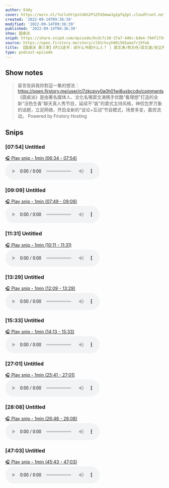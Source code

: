 ```yaml
---
author: Eddy
cover: https://wsrv.nl/?url=https%3A%2F%2Fd3mww1g1pfq2pt.cloudfront.net%2FAvatar%2Fcl7zkcpvy0a0h01wi8uxbccdv%2F1666234585141.jpg&w=200&h=200
created: '2022-09-14T09:36:39'
modified: '2022-09-14T09:36:39'
published: '2022-09-14T09:36:39'
show: 圆桌派
snipd: https://share.snipd.com/episode/6cdc7c28-37a7-446c-bde4-794f1750e37c
source: https://open.firstory.me/story/cl81rhcyh00i501wma7rj9fwb
title: 【圆桌派 第三季】EP22选书：读什么书成什么人？ | 窦文涛/蒋方舟/梁文道/张立宪 | 优酷纪实 YOUKU DOCUMENTARY
type: podcast-episode
---
```



## Show notes
> 留言告訴我你對這一集的想法：  https://open.firstory.me/user/cl7zkcpvy0a0h01wi8uxbccdv/comments   《圆桌派》是由著名媒体人、文化名嘴窦文涛携手优酷“看理想”打造的全新“活色生香”聊天真人秀节目，延续不“装”的窦式主持风格，神侃包罗万象的话题，立足网络，开启全新的“谈论+互动”节目模式，场景多变，嘉宾流动。
> Powered by  Firstory Hosting

## Snips
### [07:54] Untitled
[🎧 Play snip - 1min️ (06:34 - 07:54)](https://share.snipd.com/snip/179d4ece-8166-4611-8272-af66df1a8c1d)
<audio controls> <source src="https://backend.endpoints.firstory-709db.cloud.goog/play.mp3?url=https%3A%2F%2Fd3mww1g1pfq2pt.cloudfront.net%2FRecord%2Fcl7zkcpvy0a0h01wi8uxbccdv%2Fcl81rhcyh00i601wm84ns8ly1.mp3%3Fv%3D1663169357250#t=06:34,07:54"> </audio>
### [09:09] Untitled
[🎧 Play snip - 1min️ (07:49 - 09:09)](https://share.snipd.com/snip/59736510-99e0-4f5f-911d-d326579ed5a3)
<audio controls> <source src="https://backend.endpoints.firstory-709db.cloud.goog/play.mp3?url=https%3A%2F%2Fd3mww1g1pfq2pt.cloudfront.net%2FRecord%2Fcl7zkcpvy0a0h01wi8uxbccdv%2Fcl81rhcyh00i601wm84ns8ly1.mp3%3Fv%3D1663169357250#t=07:49,09:09"> </audio>
### [11:31] Untitled
[🎧 Play snip - 1min️ (10:11 - 11:31)](https://share.snipd.com/snip/baea4254-96f6-4c7c-97a9-eed1b74e59b2)
<audio controls> <source src="https://backend.endpoints.firstory-709db.cloud.goog/play.mp3?url=https%3A%2F%2Fd3mww1g1pfq2pt.cloudfront.net%2FRecord%2Fcl7zkcpvy0a0h01wi8uxbccdv%2Fcl81rhcyh00i601wm84ns8ly1.mp3%3Fv%3D1663169357250#t=10:11,11:31"> </audio>
### [13:29] Untitled
[🎧 Play snip - 1min️ (12:09 - 13:29)](https://share.snipd.com/snip/e0df2764-6ae3-450a-a1aa-c2a305c3b173)
<audio controls> <source src="https://backend.endpoints.firstory-709db.cloud.goog/play.mp3?url=https%3A%2F%2Fd3mww1g1pfq2pt.cloudfront.net%2FRecord%2Fcl7zkcpvy0a0h01wi8uxbccdv%2Fcl81rhcyh00i601wm84ns8ly1.mp3%3Fv%3D1663169357250#t=12:09,13:29"> </audio>
### [15:33] Untitled
[🎧 Play snip - 1min️ (14:13 - 15:33)](https://share.snipd.com/snip/04e967c3-b80c-4cf2-ae98-eb3c537bb932)
<audio controls> <source src="https://backend.endpoints.firstory-709db.cloud.goog/play.mp3?url=https%3A%2F%2Fd3mww1g1pfq2pt.cloudfront.net%2FRecord%2Fcl7zkcpvy0a0h01wi8uxbccdv%2Fcl81rhcyh00i601wm84ns8ly1.mp3%3Fv%3D1663169357250#t=14:13,15:33"> </audio>
### [27:01] Untitled
[🎧 Play snip - 1min️ (25:41 - 27:01)](https://share.snipd.com/snip/4661fb9d-6ff5-41d1-b3f7-3a125825061f)
<audio controls> <source src="https://backend.endpoints.firstory-709db.cloud.goog/play.mp3?url=https%3A%2F%2Fd3mww1g1pfq2pt.cloudfront.net%2FRecord%2Fcl7zkcpvy0a0h01wi8uxbccdv%2Fcl81rhcyh00i601wm84ns8ly1.mp3%3Fv%3D1663169357250#t=25:41,27:01"> </audio>
### [28:08] Untitled
[🎧 Play snip - 1min️ (26:48 - 28:08)](https://share.snipd.com/snip/39683d36-f705-43d8-844b-7ef351ed3993)
<audio controls> <source src="https://backend.endpoints.firstory-709db.cloud.goog/play.mp3?url=https%3A%2F%2Fd3mww1g1pfq2pt.cloudfront.net%2FRecord%2Fcl7zkcpvy0a0h01wi8uxbccdv%2Fcl81rhcyh00i601wm84ns8ly1.mp3%3Fv%3D1663169357250#t=26:48,28:08"> </audio>
### [47:03] Untitled
[🎧 Play snip - 1min️ (45:43 - 47:03)](https://share.snipd.com/snip/2a2e9376-79cc-44f4-8b37-1d1c62e2f466)
<audio controls> <source src="https://backend.endpoints.firstory-709db.cloud.goog/play.mp3?url=https%3A%2F%2Fd3mww1g1pfq2pt.cloudfront.net%2FRecord%2Fcl7zkcpvy0a0h01wi8uxbccdv%2Fcl81rhcyh00i601wm84ns8ly1.mp3%3Fv%3D1663169357250#t=45:43,47:03"> </audio>
